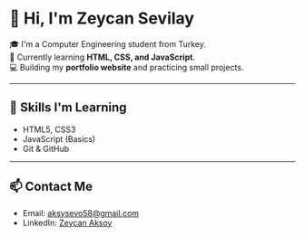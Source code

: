 # 👋 Hi, I'm Zeycan Sevilay  

🎓 I'm a Computer Engineering student from Turkey.  
🌱 Currently learning **HTML, CSS, and JavaScript**.  
💻 Building my **portfolio website** and practicing small projects.  

---

## 🚀 Skills I'm Learning
- HTML5, CSS3
- JavaScript (Basics)
- Git & GitHub

---

## 📫 Contact Me
- Email: aksysevo58@gmail.com 
- LinkedIn: [Zeycan Aksoy](www.linkedin.com/in/zeycan-aksoy-45bb1b290)  
